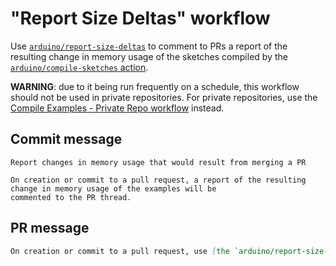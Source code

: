 # "Report Size Deltas" workflow

Use [`arduino/report-size-deltas`](https://github.com/arduino/report-size-deltas) to comment to PRs a report of the resulting change in memory usage of the sketches compiled by the [`arduino/compile-sketches` action](https://github.com/arduino/compile-sketches).

**WARNING**: due to it being run frequently on a schedule, this workflow should not be used in private repositories. For private repositories, use the [Compile Examples - Private Repo workflow](compile-examples-private.md) instead.

## Commit message

```
Report changes in memory usage that would result from merging a PR

On creation or commit to a pull request, a report of the resulting change in memory usage of the examples will be
commented to the PR thread.
```

## PR message

```markdown
On creation or commit to a pull request, use [the `arduino/report-size-deltas` action](https://github.com/arduino/report-size-deltas) to comment a report of the resulting change in memory usage of the examples to the PR thread.
```
